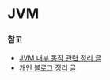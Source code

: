 # JVM

### 참고
- [JVM 내부 동작 관련 정리 글](https://shipilev.net/jvm/anatomy-quarks/)
- [개인 블로그 정리 글](https://developerbee.tistory.com/137)
